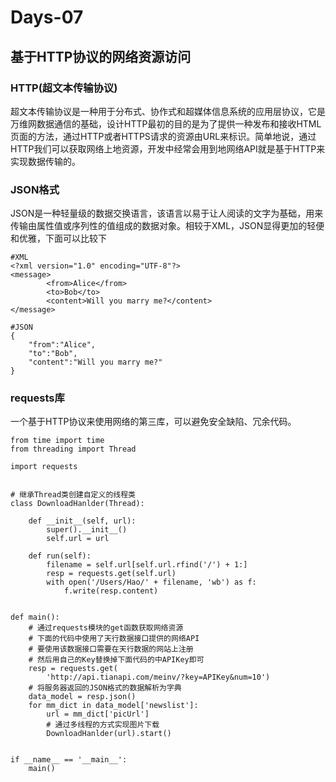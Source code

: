 # Days-07

## 基于HTTP协议的网络资源访问

### HTTP(超文本传输协议)

超文本传输协议是一种用于分布式、协作式和超媒体信息系统的应用层协议，它是万维网数据通信的基础，设计HTTP最初的目的是为了提供一种发布和接收HTML页面的方法，通过HTTP或者HTTPS请求的资源由URL来标识。简单地说，通过HTTP我们可以获取网络上地资源，开发中经常会用到地网络API就是基于HTTP来实现数据传输的。

### JSON格式

JSON是一种轻量级的数据交换语言，该语言以易于让人阅读的文字为基础，用来传输由属性值或序列性的值组成的数据对象。相较于XML，JSON显得更加的轻便和优雅，下面可以比较下

```
#XML
<?xml version="1.0" encoding="UTF-8"?>
<message>
        <from>Alice</from>
        <to>Bob</to>
        <content>Will you marry me?</content>
</message>
```
```
#JSON
{
    "from":"Alice",
    "to":"Bob",
    "content":"Will you marry me?"
}
```

### requests库

一个基于HTTP协议来使用网络的第三库，可以避免安全缺陷、冗余代码。
```
from time import time
from threading import Thread

import requests


# 继承Thread类创建自定义的线程类
class DownloadHanlder(Thread):

    def __init__(self, url):
        super().__init__()
        self.url = url

    def run(self):
        filename = self.url[self.url.rfind('/') + 1:]
        resp = requests.get(self.url)
        with open('/Users/Hao/' + filename, 'wb') as f:
            f.write(resp.content)


def main():
    # 通过requests模块的get函数获取网络资源
    # 下面的代码中使用了天行数据接口提供的网络API
    # 要使用该数据接口需要在天行数据的网站上注册
    # 然后用自己的Key替换掉下面代码的中APIKey即可
    resp = requests.get(
        'http://api.tianapi.com/meinv/?key=APIKey&num=10')
    # 将服务器返回的JSON格式的数据解析为字典
    data_model = resp.json()
    for mm_dict in data_model['newslist']:
        url = mm_dict['picUrl']
        # 通过多线程的方式实现图片下载
        DownloadHanlder(url).start()


if __name__ == '__main__':
    main()
```

